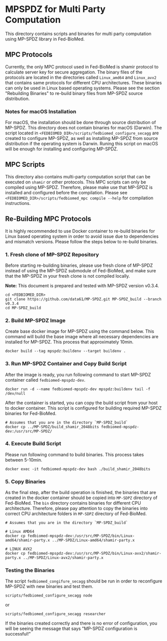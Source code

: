 # MPSPDZ for Multi Party Computation 

This directory contains scripts and binaries for multi party computation using MP-SPDZ library in Fed-BioMed. 


## MPC Protocols 

Currently, the only MPC protocol used in Fed-BioMed is shamir protocol to calculate server key for secure aggregation. 
The binary files of the protocols are located in the directories called `Linux_amd64` and `Linux_avx2` that contains 
same protocols for different CPU architectures. These binaries can only be used in Linux based operating systems. Please 
see the section "Rebuilding Binaries" to re-build binary files from MP-SPDZ source distribution. 


### Notes for macOS Installation

For macOS, the installation should be done through source distribution of MP-SPDZ. This directory does not contain binaries
for macOS (Darwin). The script located in `<FEDBIOMED_DIR>/scripts/fedbiomed_configure_secagg` are created to configure 
MP-SPDZ, as well as installing MP-SPDZ from source distribution if the operating system is Darwin. Runing this
script on macOS will be enough for installing and configuring MP-SPDZ. 

## MPC Scripts

This directory also contains multi-party computation script that can be executed on `shamir` or other protocols. This
MPC scripts can only be compiled using MP-SPDZ. Therefore, please make use that MP-SPDZ is installed and configured 
before the compilation. Please see `<FEDBIOMED_DIR>/scripts/fedbiomed_mpc compile --help` for compilation instructions. 


## Re-Building MPC Protocols 

It is highly recommended to use Docker container to re-build binaries for Linux based operating system in order to 
avoid issue due to dependencies and mismatch versions. Please follow the steps below to re-build binaries. 

### 1. Fresh clone of MP-SPDZ Repository

Before starting re-building binaries, please use fresh clone of MP-SPDZ instead of using the MP-SPDZ submodule of 
Fed-BioMed, and make sure that the MP-SPDZ in your fresh clone is not compiled locally. 

**Note:** This document is prepared and tested with MP-SPDZ version v0.3.4.

```shell
cd <FEDBIOMED_DIR>
git clone https://github.com/data61/MP-SPDZ.git MP-SPDZ_build --branch v0.3.4
cd MP-SPDZ_build
```

### 2. Build MP-SPDZ Image 

Create base docker image for MP-SPDZ using the command below. This command will build the base image where all necessary 
dependencies are installed for MP-SPDZ. This process that approximately 10min.

```shell
docker build --tag mpspdz:buildenv --target buildenv .
```

### 3. Run MP-SPDZ Container and Copy Build Script

After the image is ready, you run following command to start MP-SPDZ container called `fedbiomed-mpspdz-dev`. 

```shell
docker run -d --name fedbiomed-mpspdz-dev mpspdz:buildenv tail -f /dev/null
```

After the container is started, you can copy the build script from your host to docker container. This script is 
configured for building required MP-SPDZ binaries for Fed-BioMed. 

```shell
# Assumes that you are in the directory `MP-SPDZ_build`
docker cp ../MP-SPDZ/build_shamir_2048bits fedbiomed-mpspdz-dev:/usr/src/MP-SPDZ/
```
### 4. Execute Build Script  

Please run following command to build binaries. This process takes between 5-10min.  

```shell
docker exec -it fedbiomed-mpspdz-dev bash ./build_shamir_2048bits
```

### 5. Copy Binaries

As the final step, after the build operation is finished, the binaries that are created in the docker container 
should be copied into `MP-SDPZ` directory of Fed-BioMed. The `bin` directory contains binaries for different 
CPU architecture. Therefore, please pay attention to copy the binaries into correct CPU architecture folders in `MP-SDPZ`
directory of Fed-BioMed. 

```shell
# Assumes that you are in the directory `MP-SPDZ_build`

# Linux AMD64
docker cp fedbiomed-mpspdz-dev:/usr/src/MP-SPDZ/bin/Linux-amd64/shamir-party.x ../MP-SPDZ/Linux-amd64/shamir-party.x

# LINUX AVX2
docker cp fedbiomed-mpspdz-dev:/usr/src/MP-SPDZ/bin/Linux-avx2/shamir-party.x ../MP-SPDZ/Linux-avx2/shamir-party.x
```

### Testing the Binaries

The script `fedbiomed_congifure_secagg` should be run in order to reconfigure MP-SPDZ with new binaries and test them. 

```shell
scripts/fedbiomed_configure_secagg node 
```
or
```shell
scripts/fedbiomed_configure_secagg researcher 
```

If the binaries created correctly and there is no error of configuration, you will be seeing the message 
that says "MP-SPDZ configuration is successful!"